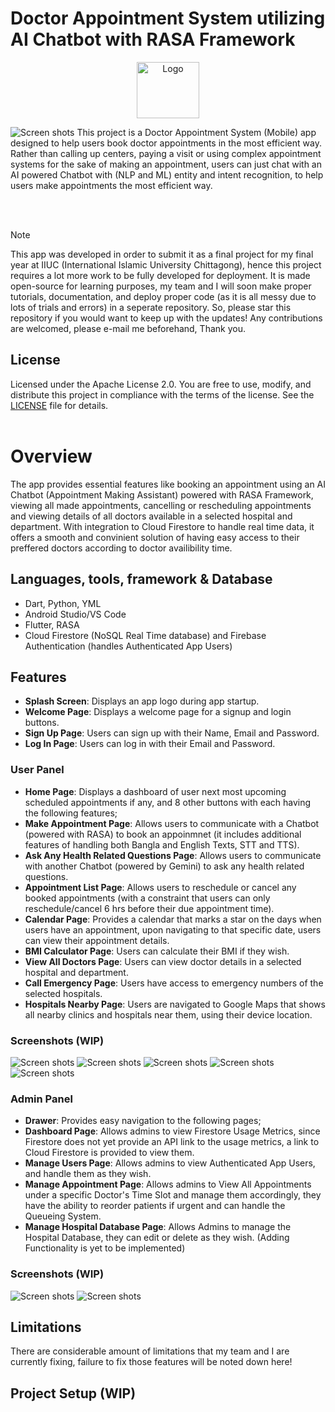 # Doctor Appointment System utilizing AI Chatbot with RASA Framework
<p align="center">
<img src="assets/images/icon.png" alt="Logo" width="100" height="90">
</p>

![Screen shots](assets/images/ai-chatbot-rasa.png)
This project is a Doctor Appointment System (Mobile) app designed to help users book doctor appointments in the most efficient way. Rather than calling up centers, paying a visit or using complex appointment systems for the sake of making an appointment, users can just chat with an AI powered Chatbot with (NLP and ML) entity and intent recognition, to help users make appointments the most efficient way.

<br />
<br />

> [!NOTE]
> This app was developed in order to submit it as a final project for my final year at IIUC (International Islamic University Chittagong), hence this project requires a lot more work to be fully developed for deployment. It is made open-source for learning purposes, my team and I will soon make proper tutorials, documentation, and deploy proper code (as it is all messy due to lots of trials and errors) in a seperate repository. So, please star this repository if you would want to keep up with the updates! Any contributions are welcomed, please e-mail me beforehand, Thank you.

## License
Licensed under the Apache License 2.0. You are free to use, modify, and distribute this project in compliance with the terms of the license. See the [LICENSE](LICENSE) file for details.
<br />
<br />


# Overview
The app provides essential features like booking an appointment using an AI Chatbot (Appointment Making Assistant) powered with RASA Framework, viewing all made appointments, cancelling or rescheduling appointments and viewing details of all doctors available in a selected hospital and department. With integration to Cloud Firestore to handle real time data, it offers a smooth and convinient solution of having easy access to their preffered doctors according to doctor availibility time.


## Languages, tools, framework & Database
- Dart, Python, YML
- Android Studio/VS Code
- Flutter, RASA
- Cloud Firestore (NoSQL Real Time database) and Firebase Authentication (handles Authenticated App Users)
  
## Features
- **Splash Screen**: Displays an app logo during app startup.
- **Welcome Page**: Displays a welcome page for a signup and login buttons.
- **Sign Up Page**: Users can sign up with their Name, Email and Password.
- **Log In Page**: Users can log in with their Email and Password.

### User Panel
- **Home Page**: Displays a dashboard of user next most upcoming scheduled appointments if any, and 8 other buttons with each having the following features;
- **Make Appointment Page**: Allows users to communicate with a Chatbot (powered with RASA) to book an appoinmnet (it includes additional features of handling both Bangla and English Texts, STT and TTS).
- **Ask Any Health Related Questions Page**: Allows users to communicate with another Chatbot (powered by Gemini) to ask any health related questions.
- **Appointment List Page**: Allows users to reschedule or cancel any booked appointments (with a constraint that users can only reschedule/cancel 6 hrs before their due appointment time).
- **Calendar Page**: Provides a calendar that marks a star on the days when users have an appointment, upon navigating to that specific date, users can view their appointment details.
- **BMI Calculator Page**: Users can calculate their BMI if they wish.
- **View All Doctors Page**: Users can view doctor details in a selected hospital and department.
- **Call Emergency Page**: Users have access to emergency numbers of the selected hospitals.
- **Hospitals Nearby Page**: Users are navigated to Google Maps that shows all nearby clinics and hospitals near them, using their device location.

### Screenshots (WIP)

![Screen shots](assets/images/ss1.png)
![Screen shots](assets/images/ss2.png)
![Screen shots](assets/images/ss3.png)
![Screen shots](assets/images/ss4.png)
![Screen shots](assets/images/ss5.png)


### Admin Panel
- **Drawer**: Provides easy navigation to the following pages;
- **Dashboard Page**: Allows admins to view Firestore Usage Metrics, since Firestore does not yet provide an API link to the usage metrics, a link to Cloud Firestore is provided to view them.
- **Manage Users Page**: Allows admins to view Authenticated App Users, and handle them as they wish.
- **Manage Appointment Page**: Allows admins to View All Appointments under a specific Doctor's Time Slot and manage them accordingly, they have the ability to reorder patients if urgent and can handle the Queueing System.
- **Manage Hospital Database Page**: Allows Admins to manage the Hospital Database, they can edit or delete as they wish. (Adding Functionality is yet to be implemented)

### Screenshots (WIP)

![Screen shots](assets/images/ss6.png)
![Screen shots](assets/images/ss7.png)


## Limitations
There are considerable amount of limitations that my team and I are currently fixing, failure to fix those features will be noted down here!

## Project Setup (WIP)
<!--
Follow the steps below to set up and run this project locally:

### Prerequisites

- [Flutter](https://flutter.dev/docs/get-started/install) (version 2.0 or higher)
- [Dart](https://dart.dev/get-dart)
- A suitable IDE (e.g., [VS Code](https://code.visualstudio.com/) or [Android Studio](https://developer.android.com/studio))

### Dependencies
*dependencies*
-  provider - A state management solution for managing and listening to app state changes.
-  pie_chart - A widget library for creating visually appealing pie charts.
-  intl - Provides internationalization and localization utilities, including date and number formatting.
-  shared_preferences - Stores simple key-value pairs locally on the device for persistent user settings.
-  hive - A lightweight and fast NoSQL database for local data storage.
-  hive_flutter - Hive integration with Flutter for seamless database usage.
-  device_preview - Enables testing and previewing the app on different devices and screen sizes.
-  fl_chart - A chart library for creating beautiful and customizable charts, such as line and bar graphs.


*dev_dependencies:*
-  hive_generator - Generates Hive type adapters for custom objects automatically.
-  build_runner -  A code generation tool used to generate files, such as Hive type adapters, at build time.

### Clone the Repository

```bash
git clone https://github.com/afia45/expense_tracker_app_local_db.git
cd expense_tracker_app_local_db
flutter pub get
flutter run
```

## 🔗 Screen Recordings

- [App Screen Recording](https://drive.google.com/file/d/11rtwWQE3fnGO07l7elz-ZVp94QnLo840/view?usp=sharing)

## 🔗 Presentation Slide
- [Presentation Slide](asset/Pouch_Planner.pdf)
-->
